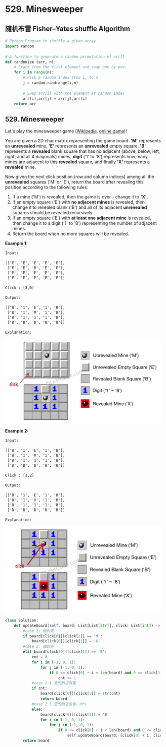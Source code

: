 # 529. Minesweeper

## 随机布雷 Fisher–Yates shuffle Algorithm

```python
# Python Program to shuffle a given array 
import random 
  
# A function to generate a random permutation of arr[] 
def randomize (arr, n): 
    # Start from the first element and swap one by one. 
    for i in range(n): 
        # Pick a random index from i, to n
        j = random.randrange(i,n) 
  
        # Swap arr[i] with the element at random index 
        arr[i],arr[j] = arr[j],arr[i] 
    return arr 
```

## 529. Minesweeper

Let's play the minesweeper game \([Wikipedia](https://en.wikipedia.org/wiki/Minesweeper_%28video_game%29), [online game](http://minesweeperonline.com/)\)!

You are given a 2D char matrix representing the game board. **'M'** represents an **unrevealed** mine, **'E'** represents an **unrevealed** empty square, **'B'** represents a **revealed** blank square that has no adjacent \(above, below, left, right, and all 4 diagonals\) mines, **digit** \('1' to '8'\) represents how many mines are adjacent to this **revealed** square, and finally **'X'** represents a **revealed** mine.

Now given the next click position \(row and column indices\) among all the **unrevealed** squares \('M' or 'E'\), return the board after revealing this position according to the following rules:

1. If a mine \('M'\) is revealed, then the game is over - change it to **'X'**.
2. If an empty square \('E'\) with **no adjacent mines** is revealed, then change it to revealed blank \('B'\) and all of its adjacent **unrevealed** squares should be revealed recursively.
3. If an empty square \('E'\) with **at least one adjacent mine** is revealed, then change it to a digit \('1' to '8'\) representing the number of adjacent mines.
4. Return the board when no more squares will be revealed.

**Example 1:**

```text
Input: 

[['E', 'E', 'E', 'E', 'E'],
 ['E', 'E', 'M', 'E', 'E'],
 ['E', 'E', 'E', 'E', 'E'],
 ['E', 'E', 'E', 'E', 'E']]

Click : [3,0]

Output: 

[['B', '1', 'E', '1', 'B'],
 ['B', '1', 'M', '1', 'B'],
 ['B', '1', '1', '1', 'B'],
 ['B', 'B', 'B', 'B', 'B']]

Explanation:

```

![](../.gitbook/assets/image%20%2846%29.png)

**Example 2:**

```text
Input: 

[['B', '1', 'E', '1', 'B'],
 ['B', '1', 'M', '1', 'B'],
 ['B', '1', '1', '1', 'B'],
 ['B', 'B', 'B', 'B', 'B']]

Click : [1,2]

Output: 

[['B', '1', 'E', '1', 'B'],
 ['B', '1', 'X', '1', 'B'],
 ['B', '1', '1', '1', 'B'],
 ['B', 'B', 'B', 'B', 'B']]

Explanation:
```

![](../.gitbook/assets/image%20%2833%29.png)

```python
class Solution:
    def updateBoard(self, board: List[List[str]], click: List[int]) -> List[List[str]]:
        #case 1: 碰到雷
        if board[click[0]][click[1]] == 'M':
            board[click[0]][click[1]] = 'X'
        #case 2: 碰到空
        elif board[click[0]][click[1]] == 'E':
            cnt = 0
            for i in (-1, 0, 1):
                for j in (-1, 0, 1):
                    if 0 <= click[0] + i < len(board) and 0 <= click[1] + j < len(board[0]) and board[click[0] + i][click[1] + j] == 'M':
                        cnt += 1
            #case 2.1 空的附近有雷 
            if cnt:
                board[click[0]][click[1]] = str(cnt)
                return board
            #case 2.1 空的附近没雷，dfs
            else:
                board[click[0]][click[1]] = 'B'
                for i in (-1, 0, 1):
                    for j in (-1, 0, 1):
                        if 0 <= click[0] + i < len(board) and 0 <= click[1] + j < len(board[0]):
                            self.updateBoard(board, [click[0] + i, click[1] + j])
        return board
```

